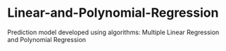 # Linear-and-Polynomial-Regression

Prediction model developed using algorithms: Multiple Linear Regression and Polynomial Regression
